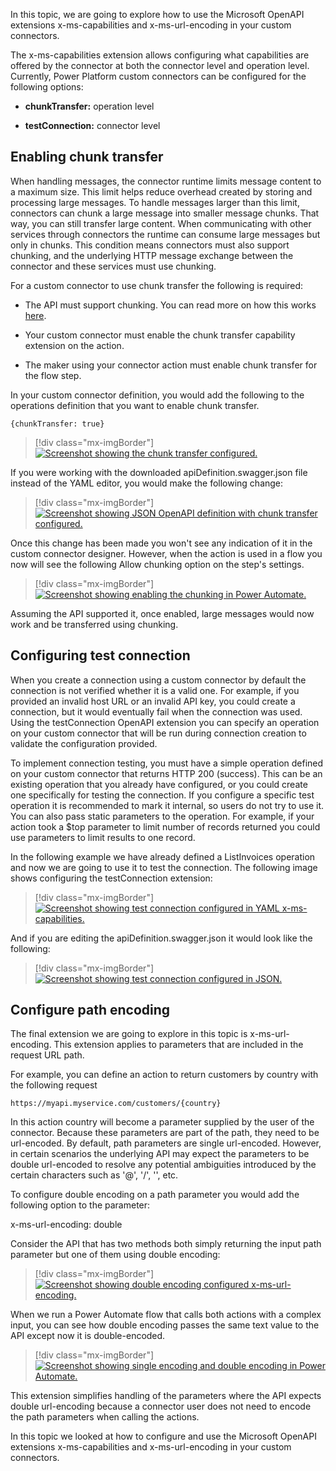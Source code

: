 In this topic, we are going to explore how to use the Microsoft OpenAPI extensions x-ms-capabilities and x-ms-url-encoding in your custom connectors.

The x-ms-capabilities extension allows configuring what capabilities are offered by the connector at both the connector level and operation level. Currently, Power Platform custom connectors can be configured for the following options:

-   **chunkTransfer:** operation level

-   **testConnection:** connector level

## Enabling chunk transfer

When handling messages, the connector runtime limits message content to a maximum size. This limit helps reduce overhead created by storing and processing large messages. To handle messages larger than this limit, connectors can chunk a large message into smaller message chunks. That way, you can still transfer large content. When communicating with other services through connectors the runtime can consume large messages but only in chunks. This condition means connectors must also support chunking, and the underlying HTTP message exchange between the connector and these services must use chunking.

For a custom connector to use chunk transfer the following is required:

-   The API must support chunking. You can read more on how this works [here](https://docs.microsoft.com/en-us/azure/logic-apps/logic-apps-handle-large-messages#chunked-message-handling-for-connectors).

-   Your custom connector must enable the chunk transfer capability extension on the action.

-   The maker using your connector action must enable chunk transfer for the flow step.

In your custom connector definition, you would add the following to the operations definition that you want to enable chunk transfer.

`{chunkTransfer: true}`

> [!div class="mx-imgBorder"]
> [![Screenshot showing the chunk transfer configured.](../media/chunk-transfer-enabled.png)](../media/chunk-transfer-enabled.png#lightbox)

If you were working with the downloaded apiDefinition.swagger.json file instead of the YAML editor, you would make the following change:

> [!div class="mx-imgBorder"]
> [![Screenshot showing JSON OpenAPI definition with chunk transfer configured.](../media/json-chunk-transfer.png)](../media/json-chunk-transfer.png#lightbox)

Once this change has been made you won't see any indication of it in the custom connector designer. However, when the action is used in a flow you now will see the following Allow chunking option on the step's settings.

> [!div class="mx-imgBorder"]
> [![Screenshot showing enabling the chunking in Power Automate.](../media/allow-chunking-feature.png)](../media/allow-chunking-feature.png#lightbox)

Assuming the API supported it, once enabled, large messages would now work and be transferred using chunking.

## Configuring test connection

When you create a connection using a custom connector by default the connection is not verified whether it is a valid one. For example, if you provided an invalid host URL or an invalid API key, you could create a connection, but it would eventually fail when the connection was used. Using the testConnection OpenAPI extension you can specify an operation on your custom connector that will be run during connection creation to validate the configuration provided.

To implement connection testing, you must have a simple operation defined on your custom connector that returns HTTP 200 (success). This can be an existing operation that you already have configured, or you could create one specifically for testing the connection. If you configure a specific test operation it is recommended to mark it internal, so users do not try to use it. You can also pass static parameters to the operation. For example, if your action took a $top parameter to limit number of records returned you could use parameters to limit results to one record.

In the following example we have already defined a ListInvoices operation and now we are going to use it to test the connection. The following image shows configuring the testConnection extension:

> [!div class="mx-imgBorder"]
> [![Screenshot showing test connection configured in YAML x-ms-capabilities.](../media/test-connection-extension.png)](../media/test-connection-extension.png#lightbox)

And if you are editing the apiDefinition.swagger.json it would look like the following:

> [!div class="mx-imgBorder"]
> [![Screenshot showing test connection configured in JSON.](../media/json-test-connection.png)](../media/json-test-connection.png#lightbox)

## Configure path encoding

The final extension we are going to explore in this topic is x-ms-url-encoding. This extension applies to parameters that are included in the request URL path.

For example, you can define an action to return customers by country with the following request

`https://myapi.myservice.com/customers/{country}`

In this action country will become a parameter supplied by the user of the connector. Because these parameters are part of the path, they need to be url-encoded. By default, path parameters are single url-encoded. However, in certain scenarios the underlying API may expect the parameters to be double url-encoded to resolve any potential ambiguities introduced by the certain characters such as '@', '/', '\', etc.

To configure double encoding on a path parameter you would add the following option to the parameter:

x-ms-url-encoding: double

Consider the API that has two methods both simply returning the input path parameter but one of them using double encoding:

> [!div class="mx-imgBorder"]
> [![Screenshot showing double encoding configured x-ms-url-encoding.](../media/double-encoding.png)](../media/double-encoding.png#lightbox)

When we run a Power Automate flow that calls both actions with a complex input, you can see how double encoding passes the same text value to the API except now it is double-encoded.

> [!div class="mx-imgBorder"]
> [![Screenshot showing single encoding and double encoding in Power Automate.](../media/double-encoding-example.png)](../media/double-encoding-example.png#lightbox)

This extension simplifies handling of the parameters where the API expects double url-encoding because a connector user does not need to encode the path parameters when calling the actions.

In this topic we looked at how to configure and use the Microsoft OpenAPI extensions x-ms-capabilities and x-ms-url-encoding in your custom connectors.